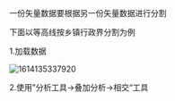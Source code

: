 一份矢量数据要根据另一份矢量数据进行分割

下面以等高线按乡镇行政界分割为例

1.加载数据

![1614135337920](https://pzy-images.oss-cn-hangzhou.aliyuncs.com/img/202111032037396.png) 

2.使用”分析工具->叠加分析->相交“工具